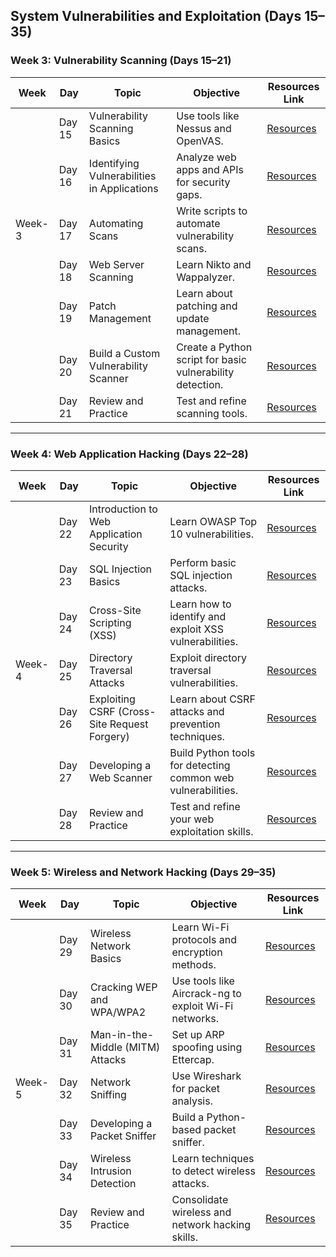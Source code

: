 ## System Vulnerabilities and Exploitation (Days 15–35)

### Week 3: Vulnerability Scanning (Days 15–21)

| **Week** | **Day** | **Topic**                             | **Objective**                                        | **Resources Link** |
|----------|---------|---------------------------------------|-----------------------------------------------------|--------------------|
|          | Day 15    | Vulnerability Scanning Basics         | Use tools like Nessus and OpenVAS.                 | [Resources]()      |
|          | Day 16    | Identifying Vulnerabilities in Applications | Analyze web apps and APIs for security gaps.        | [Resources]()      |
| Week-3   | Day 17    | Automating Scans                      | Write scripts to automate vulnerability scans.     | [Resources]()      |
|          | Day 18    | Web Server Scanning                   | Learn Nikto and Wappalyzer.                        | [Resources]()      |
|          | Day 19    | Patch Management                      | Learn about patching and update management.        | [Resources]()      |
|          | Day 20    | Build a Custom Vulnerability Scanner  | Create a Python script for basic vulnerability detection. | [Resources]() |
|          | Day 21    | Review and Practice                   | Test and refine scanning tools.                    | [Resources]()      |

---

### Week 4: Web Application Hacking (Days 22–28)

| **Week** | **Day** | **Topic**                                   | **Objective**                                         | **Resources Link** |
|----------|---------|---------------------------------------------|------------------------------------------------------|--------------------|
|           | Day 22  | Introduction to Web Application Security    | Learn OWASP Top 10 vulnerabilities.                 | [Resources]()      |
|           | Day 23  | SQL Injection Basics                        | Perform basic SQL injection attacks.                | [Resources]()      |
|           | Day 24  | Cross-Site Scripting (XSS)                  | Learn how to identify and exploit XSS vulnerabilities. | [Resources]()    |
| Week-4    | Day 25  | Directory Traversal Attacks                 | Exploit directory traversal vulnerabilities.         | [Resources]()      |
|           | Day 26  | Exploiting CSRF (Cross-Site Request Forgery)| Learn about CSRF attacks and prevention techniques.  | [Resources]()      |
|           | Day 27  | Developing a Web Scanner                    | Build  Python tools for detecting common web vulnerabilities. | [Resources]() |
|           | Day 28  | Review and Practice                         | Test and refine your web exploitation skills.        | [Resources]()      |

---

### Week 5: Wireless and Network Hacking (Days 29–35)

| **Week** | **Day** | **Topic**                           | **Objective**                                       | **Resources Link** |
|----------|---------|-------------------------------------|----------------------------------------------------|--------------------|
|          | Day 29  | Wireless Network Basics             | Learn Wi-Fi protocols and encryption methods.      | [Resources]()      |
|          | Day 30  | Cracking WEP and WPA/WPA2           | Use tools like Aircrack-ng to exploit Wi-Fi networks. | [Resources]()   |
|          | Day 31  | Man-in-the-Middle (MITM) Attacks    | Set up ARP spoofing using Ettercap.                | [Resources]()      |
| Week-5   | Day 32  | Network Sniffing                   | Use Wireshark for packet analysis.                 | [Resources]()      |
|          | Day 33  | Developing a Packet Sniffer         | Build a Python-based packet sniffer.               | [Resources]()      |
|          | Day 34  | Wireless Intrusion Detection        | Learn techniques to detect wireless attacks.       | [Resources]()      |
|          | Day 35  | Review and Practice                | Consolidate wireless and network hacking skills.   | [Resources]()      |

